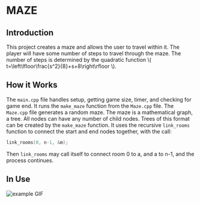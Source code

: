 # MAZE

<script type="text/javascript" src="http://cdn.mathjax.org/mathjax/latest/MathJax.js?config=TeX-AMS-MML_HTMLorMML"></script>

## Introduction

This project creates a maze and allows the user to travel within it.
The player will have some number of steps to travel through the maze.
The number of steps is determined by the quadratic function \\( t=\left\lfloor\frac{s^2}{8}+s+8\right\rfloor \\).

## How it Works

The `main.cpp` file handles setup, getting game size, timer, and checking for game end.
It runs the `make_maze` function from the `Maze.cpp` file.
The `Maze.cpp` file generates a random maze. The maze is a mathematical graph, a tree.
All nodes can have any number of child nodes.
Trees of this format can be created by the `make_maze` function.
It uses the recursive `link_rooms` function to connect the start and end nodes together, with the call:
```cpp
link_rooms(0, n-1, &m);
```
Then `link_rooms` may call itself to connect room 0 to a, and a to n-1, and the process continues.

## In Use

![example GIF](ex.gif "EXAMPLE")